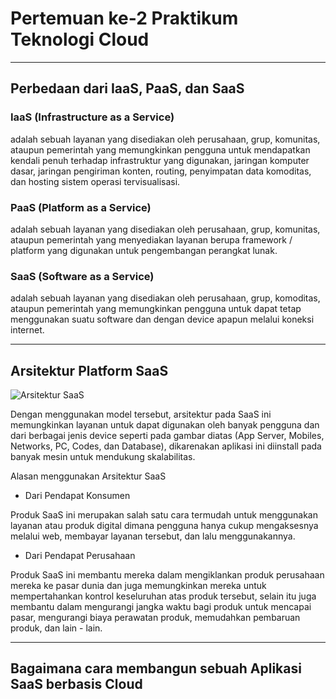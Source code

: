 # Pertemuan ke-2 Praktikum Teknologi Cloud

---

## Perbedaan dari IaaS, PaaS, dan SaaS

### IaaS (Infrastructure as a Service)
adalah sebuah layanan yang disediakan oleh perusahaan, grup, komunitas, ataupun pemerintah yang memungkinkan pengguna untuk mendapatkan kendali penuh terhadap infrastruktur yang digunakan, jaringan komputer dasar, jaringan pengiriman konten, routing, penyimpatan data komoditas, dan hosting sistem operasi tervisualisasi.

### PaaS (Platform as a Service)
adalah sebuah layanan yang disediakan oleh perusahaan, grup, komunitas, ataupun pemerintah yang menyediakan layanan berupa framework / platform yang digunakan untuk pengembangan perangkat lunak.

### SaaS (Software as a Service)
adalah sebuah layanan yang disediakan oleh perusahaan, grup, komoditas, ataupun pemerintah yang memungkinkan pengguna untuk dapat tetap menggunakan suatu software dan dengan device apapun melalui koneksi internet.

---

## Arsitektur Platform SaaS

![Arsitektur SaaS](C:\Users\Student\tekn-cloud-computing\minggu-02\saas-arsitektur.png)

Dengan menggunakan model tersebut, arsitektur pada SaaS ini memungkinkan layanan untuk dapat digunakan oleh banyak pengguna dan dari berbagai jenis device seperti pada gambar diatas (App Server, Mobiles, Networks, PC, Codes, dan Database), dikarenakan aplikasi ini diinstall pada banyak mesin untuk mendukung skalabilitas.

Alasan menggunakan Arsitektur SaaS

- Dari Pendapat Konsumen

Produk SaaS ini merupakan salah satu cara termudah untuk menggunakan layanan atau produk digital dimana pengguna hanya cukup mengaksesnya melalui web, membayar layanan tersebut, dan lalu menggunakannya.

- Dari Pendapat Perusahaan

Produk SaaS ini membantu mereka dalam mengiklankan produk perusahaan mereka ke pasar dunia dan juga memungkinkan mereka untuk mempertahankan kontrol keseluruhan atas produk tersebut, selain itu juga membantu dalam mengurangi jangka waktu bagi produk untuk mencapai pasar, mengurangi biaya perawatan produk, memudahkan pembaruan produk, dan lain - lain.

---

## Bagaimana cara membangun sebuah Aplikasi SaaS berbasis Cloud

